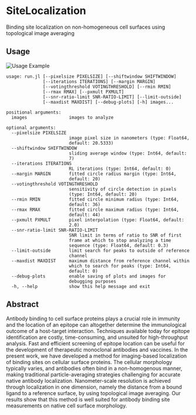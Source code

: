 # SiteLocalization
Binding site localization on non-homogeneous cell surfaces using topological image averaging

## Usage
![Usage Example](../assets/tty.gif?raw=true)

```
usage: run.jl [--pixelsize PIXELSIZE] [--shiftwindow SHIFTWINDOW]
              [--iterations ITERATIONS] [--margin MARGIN]
              [--votingthreshold VOTINGTHRESHOLD] [--rmin RMIN]
              [--rmax RMAX] [--pxmult PXMULT]
              [--snr-ratio-limit SNR-RATIO-LIMIT] [--limit-outside]
              [--maxdist MAXDIST] [--debug-plots] [-h] images...

positional arguments:
  images                images to analyze

optional arguments:
  --pixelsize PIXELSIZE
                        image pixel size in nanometers (type: Float64,
                        default: 20.5333)
  --shiftwindow SHIFTWINDOW
                        sliding average window (type: Int64, default:
                        7)
  --iterations ITERATIONS
                        RL iterations (type: Int64, default: 0)
  --margin MARGIN       fitted circle radius margin (type: Int64,
                        default: 20)
  --votingthreshold VOTINGTHRESHOLD
                        sensitivity of circle detection in pixels
                        (type: Int64, default: 20)
  --rmin RMIN           fitted circle minimum radius (type: Int64,
                        default: 36)
  --rmax RMAX           fitted circle maximum radius (type: Int64,
                        default: 44)
  --pxmult PXMULT       pixel interpolation (type: Float64, default:
                        2.0)
  --snr-ratio-limit SNR-RATIO-LIMIT
                        SNR limit in terms of ratio to SNR of first
                        frame at which to stop analyzing a time
                        sequence (type: Float64, default: 0.3)
  --limit-outside       limit search for peaks to outside of reference
                        channel
  --maxdist MAXDIST     maximum distance from reference channel within
                        which to search for peaks (type: Int64,
                        default: 0)
  --debug-plots         enable saving of plots and images for
                        debugging purposes
  -h, --help            show this help message and exit
```

## Abstract
Antibody binding to cell surface proteins plays a crucial role
in immunity and the location of an epitope can altogether determine
the immunological outcome of a host-target interaction.
Techniques available today for epitope identification are
costly, time-consuming, and unsuited for high-throughput analysis.
Fast and efficient screening of epitope location can be
useful for the development of therapeutic monoclonal antibodies and vaccines.
In the present work, we have developed a method for imaging-based localization
of binding sites on cellular surface proteins.
The cellular morphology typically varies,
and antibodies often bind in a non-homogenous manner, making
traditional particle-averaging strategies challenging for accurate
native antibody localization. Nanometer-scale resolution
is achieved through localization in one dimension, namely the
distance from a bound ligand to a reference surface, by using
topological image averaging. Our results show that this method
is well suited for antibody binding site measurements on native
cell surface morphology.

